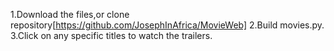 1.Download the files,or clone repository[https://github.com/JosephInAfrica/MovieWeb]
2.Build movies.py.
3.Click on any specific titles to watch the trailers.
